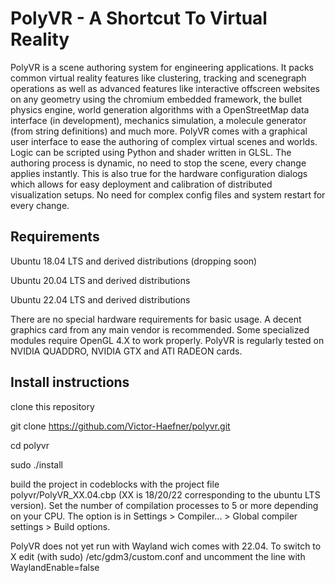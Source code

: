 <h1>PolyVR - A Shortcut To Virtual Reality</h1>

PolyVR is a scene authoring system for engineering applications.
It packs common virtual reality features like clustering, tracking and scenegraph operations as well as advanced features like interactive offscreen websites on any geometry using the chromium embedded framework, the bullet physics engine, world generation algorithms with a OpenStreetMap data interface (in development), mechanics simulation, a molecule generator (from string definitions) and much more. PolyVR comes with a graphical user interface to ease the authoring of complex virtual scenes and worlds. Logic can be scripted using Python and shader written in GLSL. The authoring process is dynamic, no need to stop the scene, every change applies instantly. This is also true for the hardware configuration dialogs which allows for easy deployment and calibration of distributed visualization setups. No need for complex config files and system restart for every change.

<h2>Requirements</h2>

Ubuntu 18.04 LTS and derived distributions (dropping soon)

Ubuntu 20.04 LTS and derived distributions

Ubuntu 22.04 LTS and derived distributions

There are no special hardware requirements for basic usage.
A decent graphics card from any main vendor is recommended.
Some specialized modules require OpenGL 4.X to work properly.
PolyVR is regularly tested on NVIDIA QUADDRO, NVIDIA GTX and ATI RADEON cards.

<h2>Install instructions</h2>

clone this repository

 git clone https://github.com/Victor-Haefner/polyvr.git

 cd polyvr

 sudo ./install


build the project in codeblocks with the project file polyvr/PolyVR_XX.04.cbp (XX is 18/20/22 corresponding to the ubuntu LTS version).
Set the number of compilation processes to 5 or more depending on your CPU.
The option is in Settings > Compiler... > Global compiler settings > Build options.

PolyVR does not yet run with Wayland wich comes with 22.04.
To switch to X edit (with sudo) /etc/gdm3/custom.conf and uncomment the line with WaylandEnable=false

